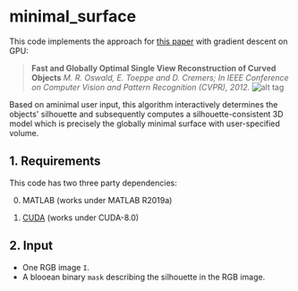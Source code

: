 # minimal_surface
This code implements the approach for [this paper](https://vision.in.tum.de/_media/spezial/bib/windheuser-et-al-miru12.pdf) with gradient descent on GPU:

> **Fast and Globally Optimal Single View Reconstruction of Curved Objects**
> *M. R. Oswald, E. Toeppe and D. Cremers; In IEEE Conference on Computer Vision and Pattern Recognition (CVPR), 2012.*
![alt tag](https://vision.in.tum.de/_media/spezial/bib/oswald_toeppe_cremers_cvpr12.jpg)

Based on aminimal user input, this algorithm interactively determines the objects' silhouette and subsequently computes a silhouette-consistent 3D model which is precisely the globally minimal surface with user-specified volume.

## 1. Requirements

This code has two three party dependencies:

0) MATLAB (works under MATLAB R2019a)

1) [CUDA](https://developer.nvidia.com/cuda-zone) (works under CUDA-8.0)

## 2. Input
- One RGB image `I`.
- A blooean binary `mask` describing the silhouette in the RGB image.
